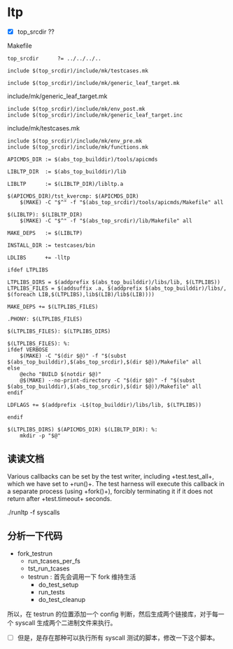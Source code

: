 # ltp

- [x] top_srcdir ??

Makefile
```
top_srcdir		?= ../../../..

include $(top_srcdir)/include/mk/testcases.mk

include $(top_srcdir)/include/mk/generic_leaf_target.mk
```

include/mk/generic_leaf_target.mk
```
include $(top_srcdir)/include/mk/env_post.mk
include $(top_srcdir)/include/mk/generic_leaf_target.inc
```

include/mk/testcases.mk
```
include $(top_srcdir)/include/mk/env_pre.mk
include $(top_srcdir)/include/mk/functions.mk

APICMDS_DIR	:= $(abs_top_builddir)/tools/apicmds

LIBLTP_DIR	:= $(abs_top_builddir)/lib

LIBLTP		:= $(LIBLTP_DIR)/libltp.a

$(APICMDS_DIR)/tst_kvercmp: $(APICMDS_DIR)
	$(MAKE) -C "$^" -f "$(abs_top_srcdir)/tools/apicmds/Makefile" all

$(LIBLTP): $(LIBLTP_DIR)
	$(MAKE) -C "$^" -f "$(abs_top_srcdir)/lib/Makefile" all

MAKE_DEPS	:= $(LIBLTP)

INSTALL_DIR	:= testcases/bin

LDLIBS		+= -lltp

ifdef LTPLIBS

LTPLIBS_DIRS = $(addprefix $(abs_top_builddir)/libs/lib, $(LTPLIBS))
LTPLIBS_FILES = $(addsuffix .a, $(addprefix $(abs_top_builddir)/libs/, $(foreach LIB,$(LTPLIBS),lib$(LIB)/lib$(LIB))))

MAKE_DEPS += $(LTPLIBS_FILES)

.PHONY: $(LTPLIBS_FILES)

$(LTPLIBS_FILES): $(LTPLIBS_DIRS)

$(LTPLIBS_FILES): %:
ifdef VERBOSE
	$(MAKE) -C "$(dir $@)" -f "$(subst $(abs_top_builddir),$(abs_top_srcdir),$(dir $@))/Makefile" all
else
	@echo "BUILD $(notdir $@)"
	@$(MAKE) --no-print-directory -C "$(dir $@)" -f "$(subst $(abs_top_builddir),$(abs_top_srcdir),$(dir $@))/Makefile" all
endif

LDFLAGS += $(addprefix -L$(top_builddir)/libs/lib, $(LTPLIBS))

endif

$(LTPLIBS_DIRS) $(APICMDS_DIR) $(LIBLTP_DIR): %:
	mkdir -p "$@"
```

## 读读文档

Various callbacks can be set by the test writer, including
+test.test_all+, which we have set to +run()+. The test harness will execute
this callback in a separate process (using +fork()+), forcibly terminating it
if it does not return after +test.timeout+ seconds.

./runltp -f syscalls

## 分析一下代码
- fork_testrun
  * run_tcases_per_fs
  * tst_run_tcases
  - testrun : 首先会调用一下 fork 维持生活
    - do_test_setup
    - run_tests
    - do_test_cleanup

所以，在 testrun 的位置添加一个 config 判断，然后生成两个链接库，对于每一个 syscall 生成两个二进制文件来执行。

- [ ] 但是，是存在那种可以执行所有 syscall 测试的脚本，修改一下这个脚本。
